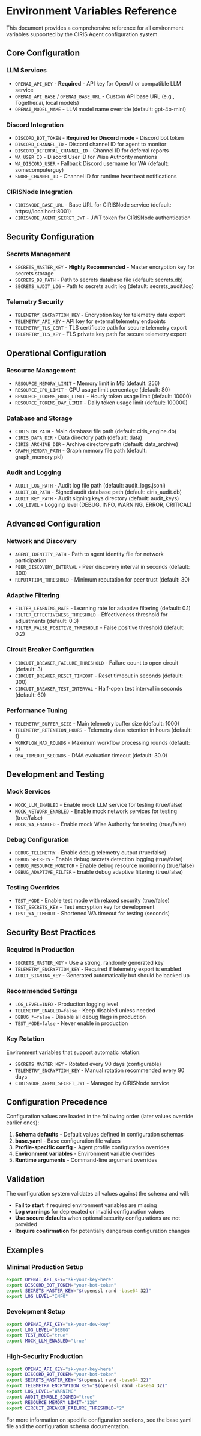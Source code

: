 # Environment Variables Reference

This document provides a comprehensive reference for all environment variables supported by the CIRIS Agent configuration system.

## Core Configuration

### LLM Services
- `OPENAI_API_KEY` - **Required** - API key for OpenAI or compatible LLM service
- `OPENAI_API_BASE` / `OPENAI_BASE_URL` - Custom API base URL (e.g., Together.ai, local models)  
- `OPENAI_MODEL_NAME` - LLM model name override (default: gpt-4o-mini)

### Discord Integration
- `DISCORD_BOT_TOKEN` - **Required for Discord mode** - Discord bot token
- `DISCORD_CHANNEL_ID` - Discord channel ID for agent to monitor
- `DISCORD_DEFERRAL_CHANNEL_ID` - Channel ID for deferral reports
- `WA_USER_ID` - Discord User ID for Wise Authority mentions
- `WA_DISCORD_USER` - Fallback Discord username for WA (default: somecomputerguy)
- `SNORE_CHANNEL_ID` - Channel ID for runtime heartbeat notifications

### CIRISNode Integration
- `CIRISNODE_BASE_URL` - Base URL for CIRISNode service (default: https://localhost:8001)
- `CIRISNODE_AGENT_SECRET_JWT` - JWT token for CIRISNode authentication

## Security Configuration

### Secrets Management
- `SECRETS_MASTER_KEY` - **Highly Recommended** - Master encryption key for secrets storage
- `SECRETS_DB_PATH` - Path to secrets database file (default: secrets.db)
- `SECRETS_AUDIT_LOG` - Path to secrets audit log (default: secrets_audit.log)

### Telemetry Security  
- `TELEMETRY_ENCRYPTION_KEY` - Encryption key for telemetry data export
- `TELEMETRY_API_KEY` - API key for external telemetry endpoints
- `TELEMETRY_TLS_CERT` - TLS certificate path for secure telemetry export
- `TELEMETRY_TLS_KEY` - TLS private key path for secure telemetry export

## Operational Configuration

### Resource Management
- `RESOURCE_MEMORY_LIMIT` - Memory limit in MB (default: 256)
- `RESOURCE_CPU_LIMIT` - CPU usage limit percentage (default: 80)
- `RESOURCE_TOKENS_HOUR_LIMIT` - Hourly token usage limit (default: 10000)
- `RESOURCE_TOKENS_DAY_LIMIT` - Daily token usage limit (default: 100000)

### Database and Storage
- `CIRIS_DB_PATH` - Main database file path (default: ciris_engine.db)
- `CIRIS_DATA_DIR` - Data directory path (default: data)
- `CIRIS_ARCHIVE_DIR` - Archive directory path (default: data_archive)
- `GRAPH_MEMORY_PATH` - Graph memory file path (default: graph_memory.pkl)

### Audit and Logging
- `AUDIT_LOG_PATH` - Audit log file path (default: audit_logs.jsonl)
- `AUDIT_DB_PATH` - Signed audit database path (default: ciris_audit.db)
- `AUDIT_KEY_PATH` - Audit signing keys directory (default: audit_keys)
- `LOG_LEVEL` - Logging level (DEBUG, INFO, WARNING, ERROR, CRITICAL)

## Advanced Configuration

### Network and Discovery
- `AGENT_IDENTITY_PATH` - Path to agent identity file for network participation
- `PEER_DISCOVERY_INTERVAL` - Peer discovery interval in seconds (default: 300)
- `REPUTATION_THRESHOLD` - Minimum reputation for peer trust (default: 30)

### Adaptive Filtering
- `FILTER_LEARNING_RATE` - Learning rate for adaptive filtering (default: 0.1)
- `FILTER_EFFECTIVENESS_THRESHOLD` - Effectiveness threshold for adjustments (default: 0.3)
- `FILTER_FALSE_POSITIVE_THRESHOLD` - False positive threshold (default: 0.2)

### Circuit Breaker Configuration
- `CIRCUIT_BREAKER_FAILURE_THRESHOLD` - Failure count to open circuit (default: 3)
- `CIRCUIT_BREAKER_RESET_TIMEOUT` - Reset timeout in seconds (default: 300)
- `CIRCUIT_BREAKER_TEST_INTERVAL` - Half-open test interval in seconds (default: 60)

### Performance Tuning
- `TELEMETRY_BUFFER_SIZE` - Main telemetry buffer size (default: 1000)
- `TELEMETRY_RETENTION_HOURS` - Telemetry data retention in hours (default: 1)
- `WORKFLOW_MAX_ROUNDS` - Maximum workflow processing rounds (default: 5)
- `DMA_TIMEOUT_SECONDS` - DMA evaluation timeout (default: 30.0)

## Development and Testing

### Mock Services
- `MOCK_LLM_ENABLED` - Enable mock LLM service for testing (true/false)
- `MOCK_NETWORK_ENABLED` - Enable mock network services for testing (true/false)
- `MOCK_WA_ENABLED` - Enable mock Wise Authority for testing (true/false)

### Debug Configuration
- `DEBUG_TELEMETRY` - Enable debug telemetry output (true/false)
- `DEBUG_SECRETS` - Enable debug secrets detection logging (true/false)
- `DEBUG_RESOURCE_MONITOR` - Enable debug resource monitoring (true/false)
- `DEBUG_ADAPTIVE_FILTER` - Enable debug adaptive filtering (true/false)

### Testing Overrides
- `TEST_MODE` - Enable test mode with relaxed security (true/false)
- `TEST_SECRETS_KEY` - Test encryption key for development
- `TEST_WA_TIMEOUT` - Shortened WA timeout for testing (seconds)

## Security Best Practices

### Required in Production
- `SECRETS_MASTER_KEY` - Use a strong, randomly generated key
- `TELEMETRY_ENCRYPTION_KEY` - Required if telemetry export is enabled
- `AUDIT_SIGNING_KEY` - Generated automatically but should be backed up

### Recommended Settings
- `LOG_LEVEL=INFO` - Production logging level
- `TELEMETRY_ENABLED=false` - Keep disabled unless needed
- `DEBUG_*=false` - Disable all debug flags in production
- `TEST_MODE=false` - Never enable in production

### Key Rotation
Environment variables that support automatic rotation:
- `SECRETS_MASTER_KEY` - Rotated every 90 days (configurable)
- `TELEMETRY_ENCRYPTION_KEY` - Manual rotation recommended every 90 days
- `CIRISNODE_AGENT_SECRET_JWT` - Managed by CIRISNode service

## Configuration Precedence

Configuration values are loaded in the following order (later values override earlier ones):

1. **Schema defaults** - Default values defined in configuration schemas
2. **base.yaml** - Base configuration file values
3. **Profile-specific config** - Agent profile configuration overrides  
4. **Environment variables** - Environment variable overrides
5. **Runtime arguments** - Command-line argument overrides

## Validation

The configuration system validates all values against the schema and will:
- **Fail to start** if required environment variables are missing
- **Log warnings** for deprecated or invalid configuration values
- **Use secure defaults** when optional security configurations are not provided
- **Require confirmation** for potentially dangerous configuration changes

## Examples

### Minimal Production Setup
```bash
export OPENAI_API_KEY="sk-your-key-here"
export DISCORD_BOT_TOKEN="your-bot-token"
export SECRETS_MASTER_KEY="$(openssl rand -base64 32)"
export LOG_LEVEL="INFO"
```

### Development Setup
```bash
export OPENAI_API_KEY="sk-your-dev-key"
export LOG_LEVEL="DEBUG"
export TEST_MODE="true"
export MOCK_LLM_ENABLED="true"
```

### High-Security Production
```bash
export OPENAI_API_KEY="sk-your-key-here"
export DISCORD_BOT_TOKEN="your-bot-token"
export SECRETS_MASTER_KEY="$(openssl rand -base64 32)"
export TELEMETRY_ENCRYPTION_KEY="$(openssl rand -base64 32)"
export LOG_LEVEL="WARNING"
export AUDIT_ENABLE_SIGNED="true"
export RESOURCE_MEMORY_LIMIT="128"
export CIRCUIT_BREAKER_FAILURE_THRESHOLD="2"
```

For more information on specific configuration sections, see the base.yaml file and the configuration schema documentation.